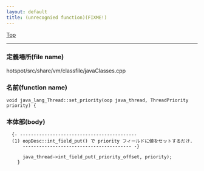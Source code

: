 ```yaml
---
layout: default
title: (unrecognied function)(FIXME!)
---
```

[Top](../index.html)

--- 
### 定義場所(file name)
hotspot/src/share/vm/classfile/javaClasses.cpp

### 名前(function name)
```
void java_lang_Thread::set_priority(oop java_thread, ThreadPriority priority) {
```

### 本体部(body)
```
  {- -------------------------------------------
  (1) oopDesc::int_field_put() で priority フィールドに値をセットするだけ.
      ---------------------------------------- -}

	  java_thread->int_field_put(_priority_offset, priority);
	}
	
```


